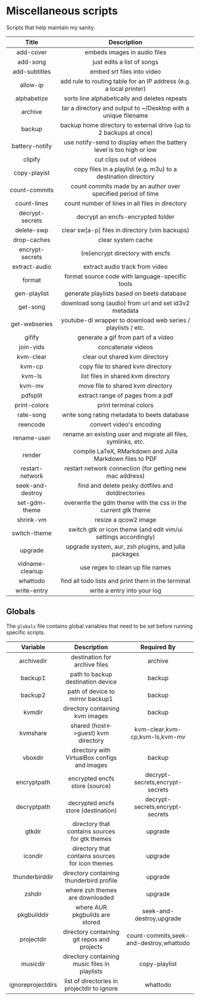 # Miscellaneous scripts

Scripts that help maintain my sanity.

| Title            | Description                                                          |
| :---:            | :---:                                                                |
| add-cover        | embeds images in audio files                                         |
| add-song         | just edits a list of songs                                           |
| add-subtitles    | embed srt files into video                                           |
| allow-ip         | add rule to routing table for an IP address (e.g. a local printer)   |
| alphabetize      | sorts line alphabetically and deletes repeats                        |
| archive          | tar a directory and output to ~/Desktop with a unique filename       |
| backup           | backup home directory to external drive (up to 2 backups at once)    |
| battery-notify   | use notify-send to display when the battery level is too high or low |
| clipify          | cut clips out of videos                                              |
| copy-playist     | copy files in a playlist (e.g. m3u) to a destination directory       |
| count-commits    | count commits made by an author over specified period of time        |
| count-lines      | count number of lines in all files in directory                      |
| decrypt-secrets  | decrypt an encfs-encrypted folder                                    |
| delete-swp       | clear sw[a-p] files in directory (vim backups)                       |
| drop-caches      | clear system cache                                                   |
| encrypt-secrets  | (re)encrypt directory with encfs                                     |
| extract-audio    | extract audio track from video                                       |
| format           | format source code with language-specific tools                      |
| gen-playlist     | generate playlists based on beets database                           |
| get-song         | download song (audio) from url and set id3v2 metadata                |
| get-webseries    | youtube-dl wrapper to download web series / playlists / etc.         |
| gifify           | generate a gif from part of a video                                  |
| join-vids        | concatenate videos                                                   |
| kvm-clear        | clear out shared kvm directory                                       |
| kvm-cp           | copy file to shared kvm directory                                    |
| kvm-ls           | list files in shared kvm directory                                   |
| kvm-mv           | move file to shared kvm directory                                    |
| pdfsplit         | extract range of pages from a pdf                                    |
| print-colors     | print terminal colors                                                |
| rate-song        | write song rating metadata to beets database                         |
| reencode         | convert video's encoding                                             |
| rename-user      | rename an existing user and migrate all files, symlinks, etc.        |
| render           | compile LaTeX, RMarkdown and Julia Markdown files to PDF             |
| restart-network  | restart network connection (for getting new mac address)             |
| seek-and-destroy | find and delete pesky dotfiles and dotdirectories                    |
| set-gdm-theme    | overwrite the gdm theme with the css in the current gtk theme        |
| shrink-vm        | resize a qcow2 image                                                 |
| switch-theme     | switch gtk or icon theme (and edit vim/ui settings accordingly)      |
| upgrade          | upgrade system, aur, zsh plugins, and julia packages                 |
| vidname-cleanup  | use regex to clean up file names                                     |
| whattodo         | find all todo lists and print them in the terminal                   |
| write-entry      | write a entry into your log                                          |


## Globals

The `globals` file contains global variables that need to be set before running
specific scripts.

| Variable          | Description                                     | Required By                             |
| :---:             | :---:                                           | :---:                                   |
| archivedir           | destination for archive files                | archive                                 |
| backup1           | path to backup destination device               | backup                                  |
| backup2           | path of device to mirror backup1                | backup                                  |
| kvmdir            | directory containing kvm images                 | backup                                  |
| kvmshare          | shared (host<->guest) kvm directory             | kvm-clear,kvm-cp,kvm-ls,kvm-mv          |
| vboxdir           | directory with VirtualBox configs and images    | backup                                  |
| encryptpath       | encrypted encfs store (source)                  | decrypt-secrets,encrypt-secrets         |
| decryptpath       | decrypted encfs store (destination)             | decrypt-secrets,encrypt-secrets         |
| gtkdir            | directory that contains sources for gtk themes  | upgrade                                 |
| icondir           | directory that contains sources for icon themes | upgrade                                 |
| thunderbirddir    | directory containing thunderbird profile        | upgrade                                 |
| zshdir            | where zsh themes are downloaded                 | upgrade                                 |
| pkgbuilddir       | where AUR pkgbuilds are stored                  | seek-and-destroy,upgrade                |
| projectdir        | directory containing git repos and projects     | count-commits,seek-and-destroy,whattodo |
| musicdir          | directory containing music files in playlists   | copy-playlist                           |
| ignoreprojectdirs | list of directories in projectdir to ignore     | whattodo                                |
